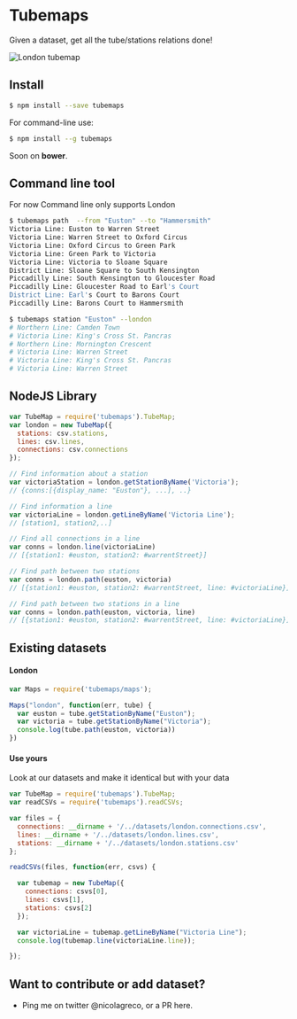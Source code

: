 # Tubemaps

Given a dataset, get all the tube/stations relations done!

![London tubemap](https://raw.githubusercontent.com/nicola/tubemaps/master/thumbnail.png)

## Install
```bash
$ npm install --save tubemaps
```

For command-line use:
```bash
$ npm install --g tubemaps
```

Soon on **bower**.

## Command line tool

For now Command line only supports London

```sh
$ tubemaps path  --from "Euston" --to "Hammersmith"
Victoria Line: Euston to Warren Street
Victoria Line: Warren Street to Oxford Circus
Victoria Line: Oxford Circus to Green Park
Victoria Line: Green Park to Victoria
Victoria Line: Victoria to Sloane Square
District Line: Sloane Square to South Kensington
Piccadilly Line: South Kensington to Gloucester Road
Piccadilly Line: Gloucester Road to Earl's Court
District Line: Earl's Court to Barons Court
Piccadilly Line: Barons Court to Hammersmith

$ tubemaps station "Euston" --london                    
# Northern Line: Camden Town
# Victoria Line: King's Cross St. Pancras
# Northern Line: Mornington Crescent
# Victoria Line: Warren Street
# Victoria Line: King's Cross St. Pancras
# Victoria Line: Warren Street
```

## NodeJS Library
```javascript
var TubeMap = require('tubemaps').TubeMap;
var london = new TubeMap({
  stations: csv.stations,
  lines: csv.lines,
  connections: csv.connections
});

// Find information about a station
var victoriaStation = london.getStationByName('Victoria');
// {conns:[{display_name: "Euston"}, ...], ..}

// Find information a line
var victoriaLine = london.getLineByName('Victoria Line');
// [station1, station2,..]

// Find all connections in a line
var conns = london.line(victoriaLine)
// [{station1: #euston, station2: #warrentStreet}]

// Find path between two stations
var conns = london.path(euston, victoria)
// [{station1: #euston, station2: #warrentStreet, line: #victoriaLine}]

// Find path between two stations in a line
var conns = london.path(euston, victoria, line)
// [{station1: #euston, station2: #warrentStreet, line: #victoriaLine}]
```

## Existing datasets

#### London
```javascript
var Maps = require('tubemaps/maps');

Maps("london", function(err, tube) {
  var euston = tube.getStationByName("Euston");
  var victoria = tube.getStationByName("Victoria");
  console.log(tube.path(euston, victoria))
})
```

#### Use yours

Look at our datasets and make it identical but with your data

```javascript
var TubeMap = require('tubemaps').TubeMap;
var readCSVs = require('tubemaps').readCSVs;

var files = {
  connections: __dirname + '/../datasets/london.connections.csv',
  lines: __dirname + '/../datasets/london.lines.csv',
  stations: __dirname + '/../datasets/london.stations.csv'
};

readCSVs(files, function(err, csvs) {

  var tubemap = new TubeMap({
    connections: csvs[0],
    lines: csvs[1],
    stations: csvs[2]
  });

  var victoriaLine = tubemap.getLineByName("Victoria Line");
  console.log(tubemap.line(victoriaLine.line));

});
```

## Want to contribute or add dataset?

- Ping me on twitter @nicolagreco, or a PR here.
